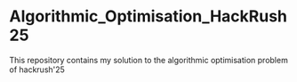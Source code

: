 # Algorithmic_Optimisation_HackRush25

This repository contains my solution to the algorithmic optimisation problem of hackrush'25
